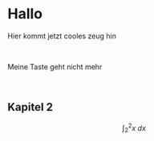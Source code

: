 # Hallo

Hier kommt jetzt cooles zeug hin

<br />

Meine Taste geht nicht mehr

<br />

## Kapitel 2

$$
\int_2^2 x \ dx
$$

